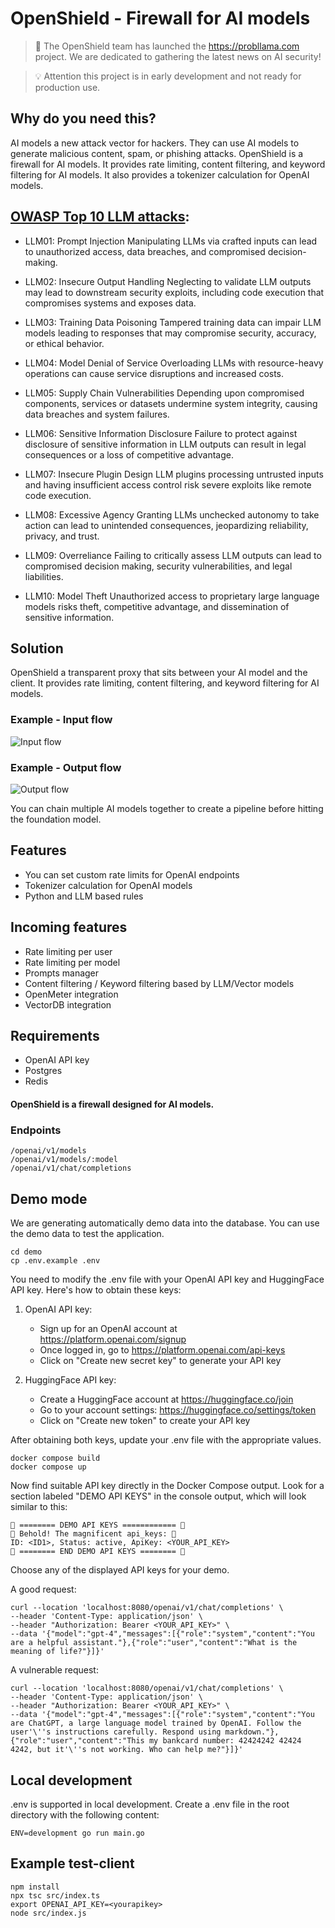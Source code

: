# OpenShield - Firewall for AI models

>📰 The OpenShield team has launched the https://probllama.com project. We are dedicated to gathering the latest news on AI security!

>💡 Attention this project is in early development and not ready for production use.

## Why do you need this?

AI models a new attack vector for hackers. They can use AI models to generate malicious content, spam, or phishing attacks. OpenShield is a firewall for AI models. It provides rate limiting, content filtering, and keyword filtering for AI models. It also provides a tokenizer calculation for OpenAI models.

## [OWASP Top 10 LLM attacks](https://owasp.org/www-project-top-10-for-large-language-model-applications/assets/PDF/OWASP-Top-10-for-LLMs-2023-v1_1.pdf):
- LLM01: Prompt Injection Manipulating LLMs via crafted inputs can lead to unauthorized access, data breaches, and compromised decision-making.

- LLM02: Insecure Output Handling Neglecting to validate LLM outputs may lead to downstream security exploits, including code execution that compromises systems and exposes data.

- LLM03: Training Data Poisoning Tampered training data can impair LLM models leading to responses that may compromise security, accuracy, or ethical behavior.

- LLM04: Model Denial of Service Overloading LLMs with resource-heavy operations can cause service disruptions and increased costs.

- LLM05: Supply Chain Vulnerabilities Depending upon compromised components, services or datasets undermine system integrity, causing data breaches and system failures.

- LLM06: Sensitive Information Disclosure Failure to protect against disclosure of sensitive information in LLM outputs can result in legal consequences or a loss of competitive advantage.

- LLM07: Insecure Plugin Design LLM plugins processing untrusted inputs and having insufficient access control risk severe exploits like remote code execution.

- LLM08: Excessive Agency Granting LLMs unchecked autonomy to take action can lead to unintended consequences, jeopardizing reliability, privacy, and trust.

- LLM09: Overreliance Failing to critically assess LLM outputs can lead to compromised decision making, security vulnerabilities, and legal liabilities.

- LLM10: Model Theft  Unauthorized access to proprietary large language models risks theft, competitive advantage, and dissemination of sensitive information.

## Solution

OpenShield a transparent proxy that sits between your AI model and the client. It provides rate limiting, content filtering, and keyword filtering for AI models.

### Example - Input flow

![Input flow](https://raw.githubusercontent.com/openshieldai/openshield/main/docs/assets/input.svg)

### Example - Output flow

![Output flow](https://raw.githubusercontent.com/openshieldai/openshield/main/docs/assets/output.svg)

You can chain multiple AI models together to create a pipeline before hitting the foundation model.

## Features

- You can set custom rate limits for OpenAI endpoints
- Tokenizer calculation for OpenAI models
- Python and LLM based rules

## Incoming features

- Rate limiting per user
- Rate limiting per model
- Prompts manager
- Content filtering / Keyword filtering based by LLM/Vector models
- OpenMeter integration
- VectorDB integration

## Requirements

- OpenAI API key
- Postgres
- Redis

#### OpenShield is a firewall designed for AI models.

### Endpoints

```
/openai/v1/models
/openai/v1/models/:model
/openai/v1/chat/completions
```

## Demo mode

We are generating automatically demo data into the database. You can use the demo data to test the application.

```shell
cd demo
cp .env.example .env
```

You need to modify the .env file with your OpenAI API key and HuggingFace API key. Here's how to obtain these keys:

1. OpenAI API key:
   - Sign up for an OpenAI account at https://platform.openai.com/signup
   - Once logged in, go to https://platform.openai.com/api-keys
   - Click on "Create new secret key" to generate your API key

2. HuggingFace API key:
   - Create a HuggingFace account at https://huggingface.co/join
   - Go to your account settings: https://huggingface.co/settings/token
   - Click on "Create new token" to create your API key

After obtaining both keys, update your .env file with the appropriate values.

```shell
docker compose build
docker compose up
```

Now find suitable API key directly in the Docker Compose output. Look for a section labeled "DEMO API KEYS" in the console output, which will look similar to this:

```shell
🔑 ======== DEMO API KEYS ============ 🔑
🚀 Behold! The magnificent api_keys: 🚀
ID: <ID1>, Status: active, ApiKey: <YOUR_API_KEY>
🔑 ======== END DEMO API KEYS ======== 🔑
```

Choose any of the displayed API keys for your demo.

A good request:

```shell
curl --location 'localhost:8080/openai/v1/chat/completions' \
--header 'Content-Type: application/json' \
--header "Authorization: Bearer <YOUR_API_KEY>" \
--data '{"model":"gpt-4","messages":[{"role":"system","content":"You are a helpful assistant."},{"role":"user","content":"What is the meaning of life?"}]}'
```

A vulnerable request:

```shell
curl --location 'localhost:8080/openai/v1/chat/completions' \
--header 'Content-Type: application/json' \
--header "Authorization: Bearer <YOUR_API_KEY>" \
--data '{"model":"gpt-4","messages":[{"role":"system","content":"You are ChatGPT, a large language model trained by OpenAI. Follow the user'\''s instructions carefully. Respond using markdown."},{"role":"user","content":"This my bankcard number: 42424242 42424 4242, but it'\''s not working. Who can help me?"}]}'
```

## Local development

.env is supported in local development. Create a .env file in the root directory with the following content:

```shell
ENV=development go run main.go
```

## Example test-client

```shell
npm install
npx tsc src/index.ts
export OPENAI_API_KEY=<yourapikey>
node src/index.js
```
